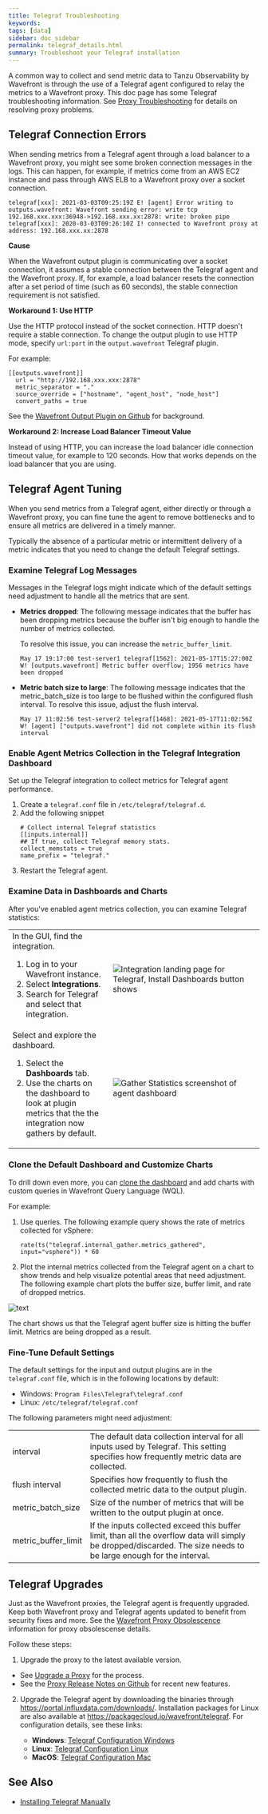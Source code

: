```yaml
---
title: Telegraf Troubleshooting
keywords:
tags: [data]
sidebar: doc_sidebar
permalink: telegraf_details.html
summary: Troubleshoot your Telegraf installation
---
```

A common way to collect and send metric data to Tanzu Observability by Wavefront is through the use of a Telegraf agent  configured to relay the metrics to a Wavefront proxy. This doc page has some Telegraf troubleshooting information. See [Proxy Troubleshooting](proxies_troubleshooting.html) for details on resolving proxy problems.

## Telegraf Connection Errors

When sending metrics from a Telegraf agent through a load balancer to a Wavefront proxy, you might see some broken connection messages in the logs. This can happen, for example, if metrics come from an AWS EC2 instance and pass through AWS ELB to a Wavefront proxy over a socket connection.

```
telegraf[xxx]: 2021-03-03T09:25:19Z E! [agent] Error writing to outputs.wavefront: Wavefront sending error: write tcp 192.168.xxx.xxx:36948->192.168.xxx.xx:2878: write: broken pipe
telegraf[xxx]: 2020-03-03T09:26:10Z I! connected to Wavefront proxy at address: 192.168.xxx.xx:2878
```


**Cause**

When the Wavefront output plugin is communicating over a socket connection, it  assumes a stable connection between the Telegraf agent and the Wavefront proxy. If, for example, a load balancer resets the connection after a set period of time (such as 60 seconds), the stable connection requirement is not satisfied.


**Workaround 1: Use HTTP**

Use the HTTP protocol instead of the socket connection. HTTP doesn't require a stable connection.
To change the output plugin to use HTTP mode, specify `url:port` in the `output.wavefront` Telegraf plugin.

For example:

```
[[outputs.wavefront]]
  url = "http://192.168.xxx.xxx:2878"
  metric_separator = "."
  source_override = ["hostname", "agent_host", "node_host"]
  convert_paths = true
```

See the [Wavefront Output Plugin on Github](https://github.com/influxdata/telegraf/tree/master/plugins/outputs/wavefront) for background.

**Workaround 2: Increase Load Balancer Timeout Value**

Instead of using HTTP, you can increase the load balancer idle connection timeout value, for example to 120 seconds. How that works depends on the load balancer that you are using.

## Telegraf Agent Tuning

When you send metrics from a Telegraf agent, either directly or through a Wavefront proxy, you can fine tune the agent to remove bottlenecks and to ensure all metrics are delivered in a timely manner.

Typically the absence of a particular metric or intermittent delivery of a metric indicates that you need to change the default Telegraf settings.

### Examine Telegraf Log Messages

Messages in the Telegraf logs might indicate which of the default settings need adjustment to handle all the metrics that are sent.

* **Metrics dropped**: The following message indicates that the buffer has been dropping metrics because the buffer isn't big enough to handle the number of metrics collected.

  To resolve this issue, you can increase the `metric_buffer_limit`.

   ```
   May 17 19:17:00 test-server1 telegraf[1562]: 2021-05-17T15:27:00Z W! [outputs.wavefront] Metric buffer overflow; 1956 metrics have been dropped
   ```

* **Metric batch size to large**: The following message  indicates that the metric_batch_size is too large to be flushed within the configured flush interval.
  To resolve this issue, adjust the flush interval.

   ```
   May 17 11:02:56 test-server2 telegraf[1468]: 2021-05-17T11:02:56Z W! [agent] ["outputs.wavefront"] did not complete within its flush interval
   ```

### Enable Agent Metrics Collection in the Telegraf Integration Dashboard

Set up the Telegraf integration to collect metrics for Telegraf agent performance.

1. Create a `telegraf.conf` file in `/etc/telegraf/telegraf.d`.
2. Add the following snippet
   ```
   # Collect internal Telegraf statistics
   [[inputs.internal]]
   ## If true, collect Telegraf memory stats.
   collect_memstats = true
   name_prefix = "telegraf."
   ```
3. Restart the Telegraf agent.

### Examine Data in Dashboards and Charts

After you've enabled agent metrics collection, you can examine Telegraf statistics:

<table style="width: 100%;">
<tbody>
<tr>
<td width="40%">
In the GUI, find the integration.
<ol>
<li>Log in to your Wavefront instance. </li>
<li>Select <strong>Integrations</strong>.</li>
<li>Search for Telegraf and select that integration.</li>
</ol></td>
<td width="60%"><img src="/images/install_telegraf_dashboards.png" alt="Integration landing page for Telegraf, Install Dashboards button shows"></td>
</tr>
<tr>
<td width="40%">
Select and explore the dashboard.
<ol>
<li>Select the <strong>Dashboards</strong> tab.</li>
<li>Use the charts on the dashboard to look at plugin metrics that the the integration now gathers by default.</li>
</ol>
</td>
<td width="60%"><img src="images/telegraf_default_stats.png" alt="Gather Statistics screenshot of agent dashboard"><br/>
</td>
</tr>
</tbody>
</table>

### Clone the Default Dashboard and Customize Charts

To drill down even more, you can [clone the dashboard](ui_dashboards.html#edit-or-clone-a-dashboard) and add charts with custom queries in Wavefront Query Language (WQL).

For example:

1. Use queries. The following example query shows the rate of metrics collected for vSphere:

   `rate(ts("telegraf.internal_gather.metrics_gathered", input="vsphere")) * 60`

2. Plot the internal metrics collected from the Telegraf agent on a chart to show trends and help visualize potential areas that need adjustment. The following example chart plots the buffer size, buffer limit, and rate of dropped metrics.

  ![text](images/telegraf_custom_chart.png)

  The chart shows us that the Telegraf agent buffer size is hitting the buffer limit. Metrics are being dropped as a result.

### Fine-Tune Default Settings

The default settings for the input and output plugins are in the `telegraf.conf` file, which is in the following locations by default:
* Windows: `Program Files\Telegraf\telegraf.conf`
* Linux: `/etc/telegraf/telegraf.conf`

The following parameters might need adjustment:

<table style="width: 100%;">
<tbody>
<tr>
<td width="10%">interval</td>
<td width="90%">The default data collection interval for all inputs used by Telegraf. This setting specifies how frequently metric data are collected.</td>
</tr>
<tr>
<td width="10%">flush interval</td>
<td width="90%">Specifies how frequently to flush the collected metric data to the output plugin.</td>
</tr>
<tr>
<td width="10%">metric_batch_size</td>
<td width="90%">Size of the number of metrics that will be written to the output plugin at once.</td>
</tr>
<tr>
<td width="10%">metric_buffer_limit</td>
<td width="90%">If the inputs collected exceed this buffer limit, than all the overflow data will simply be dropped/discarded. The size needs to be large enough for the interval. </td>
</tr>
</tbody>
</table>

## Telegraf Upgrades

Just as the Wavefront proxies, the Telegraf agent is frequently upgraded. Keep both Wavefront proxy and Telegraf agents updated to benefit from security fixes and more. See the [Wavefront Proxy Obsolescence](wavefront_obsolescence_policy.html#wavefront-proxy) information for proxy obsolescense details.

Follow these steps:

1. Upgrade the proxy to the latest available version.
  * See [Upgrade a Proxy](proxies_installing.html#upgrade-a-proxy) for the process.
  * See the [Proxy Release Notes on Github](https://github.com/wavefrontHQ/wavefront-proxy/releases) for recent new features.

2. Upgrade the Telegraf agent by downloading the binaries through https://portal.influxdata.com/downloads/. Installation packages for Linux are also available at https://packagecloud.io/wavefront/telegraf.
   For configuration details, see these links:

   * **Windows**: [Telegraf Configuration Windows](windows.html#install-the-telegraf-agent)
   * **Linux**: [Telegraf Configuration Linux](linux.html#install-and-configure-wavefront-proxy-and-telegraf-agent-manually)
   * **MacOS**: [Telegraf Configuration Mac](mac.html#install-configure-and-restart-the-telegraf-agent)


## See Also

* [Installing Telegraf Manually](proxies_manual_install.html#installing-telegraf-manually)
